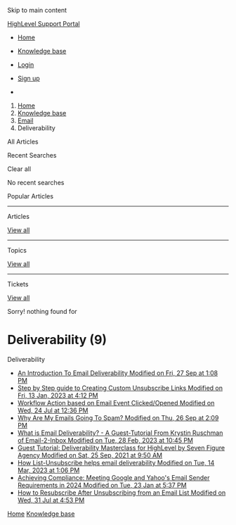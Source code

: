 Skip to main content

[ HighLevel Support Portal ](https://help.gohighlevel.com)

  * [ Home ](/support/home)
  * [ Knowledge base ](/support/solutions)

  * [Login](/support/login)
  * [Sign up](/support/signup)
  * 

  1. [Home](/support/home)
  2. [Knowledge base](/support/solutions)
  3. [Email](/support/solutions/48000449563)
  4. Deliverability

All  Articles 

Recent Searches

Clear all

No recent searches

Popular Articles

* * *

Articles

[View all](/support/search/solutions)

* * *

Topics

[View all](/support/search/topics)

* * *

Tickets

[View all](/support/search/tickets)

Sorry! nothing found for   

# Deliverability (9)

Deliverability

  * [ An Introduction To Email Deliverability Modified on Fri, 27 Sep at 1:08 PM  ](/support/solutions/articles/48001063371-an-introduction-to-email-deliverability)
  * [ Step by Step guide to Creating Custom Unsubscribe Links Modified on Fri, 13 Jan, 2023 at 4:12 PM  ](/support/solutions/articles/48001175857-step-by-step-guide-to-creating-custom-unsubscribe-links)
  * [ Workflow Action based on Email Event Clicked/Opened Modified on Wed, 24 Jul at 12:36 PM  ](/support/solutions/articles/48001208599-workflow-action-based-on-email-event-clicked-opened)
  * [ Why Are My Emails Going To Spam? Modified on Thu, 26 Sep at 2:09 PM  ](/support/solutions/articles/48001063372-why-are-my-emails-going-to-spam-)
  * [ What is Email Deliverability? - A Guest-Tutorial From Krystin Ruschman of Email-2-Inbox Modified on Tue, 28 Feb, 2023 at 10:45 PM  ](/support/solutions/articles/48001198783-what-is-email-deliverability-a-guest-tutorial-from-krystin-ruschman-of-email-2-inbox)
  * [ Guest Tutorial: Deliverability Masterclass for HighLevel by Seven Figure Agency Modified on Sat, 25 Sep, 2021 at 9:50 AM  ](/support/solutions/articles/48001198000-guest-tutorial-deliverability-masterclass-for-highlevel-by-seven-figure-agency)
  * [ How List-Unsubscribe helps email deliverability Modified on Tue, 14 Mar, 2023 at 1:06 PM  ](/support/solutions/articles/48001234940-how-list-unsubscribe-helps-email-deliverability)
  * [ Achieving Compliance: Meeting Google and Yahoo's Email Sender Requirements in 2024 Modified on Tue, 23 Jan at 5:37 PM  ](/support/solutions/articles/155000001634-achieving-compliance-meeting-google-and-yahoo-s-email-sender-requirements-in-2024)
  * [ How to Resubscribe After Unsubscribing from an Email List Modified on Wed, 31 Jul at 4:53 PM  ](/support/solutions/articles/155000002948-how-to-resubscribe-after-unsubscribing-from-an-email-list)

[Home](/support/home) [Knowledge base](/support/solutions)
